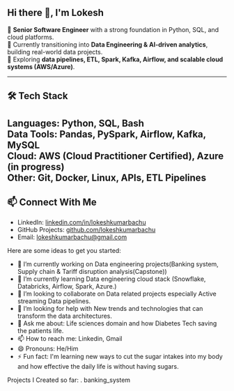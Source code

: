 ## Hi there 👋,  I'm Lokesh

🔹 **Senior Software Engineer** with a strong foundation in Python, SQL, and cloud platforms.  
🔹 Currently transitioning into **Data Engineering & AI-driven analytics**, building real-world data projects.  
🔹 Exploring **data pipelines, ETL, Spark, Kafka, Airflow, and scalable cloud systems (AWS/Azure)**.  

---
## 🛠️ Tech Stack
**Languages:** Python, SQL, Bash  
**Data Tools:** Pandas, PySpark, Airflow, Kafka, MySQL  
**Cloud:** AWS (Cloud Practitioner Certified), Azure (in progress)  
**Other:** Git, Docker, Linux, APIs, ETL Pipelines  
---
## 📫 Connect With Me
- LinkedIn: [linkedin.com/in/lokeshkumarbachu](https://linkedin.com/in/lokeshkumarbachu)  
- GitHub Projects: [github.com/lokeshkumarbachu](https://github.com/lokeshkumarbachu)  
- Email: lokeshkumarbachu@gmail.com
  
Here are some ideas to get you started:

- 🔭 I’m currently working on Data engineering projects(Banking system, Supply chain & Tariff disruption analysis(Capstone))
- 🌱 I’m currently learning Data engineering cloud stack (Snowflake, Databricks, Airflow, Spark, Azure.)
- 👯 I’m looking to collaborate on Data related projects especially Active streaming Data pipelines.
- 🤔 I’m looking for help with New trends and technologies that can transform the data architectures.
- 💬 Ask me about: Life sciences domain and how Diabetes Tech saving the patients life.
- 📫 How to reach me: Linkedin, Gmail
- 😄 Pronouns: He/Him
- ⚡ Fun fact: I'm learning new ways to cut the sugar intakes into my body and how effective the daily life is without having sugars. 

Projects I Created so far: 
. banking_system

